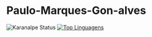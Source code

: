 # Paulo-Marques-Gon-alves

![Karanalpe Status](https://github-readme-stats.vercel.app/api?username=PauloMarquesG&show_icons=true)
[![Top Linguagens](https://camo.githubusercontent.com/e7c29a95a1a41235de85523c5bce85eff442b9eaeb1e126eefd41ddb5a0a3785/68747470733a2f2f6769746875622d726561646d652d73746174732e76657263656c2e6170702f6170692f3f757365726e616d653d616e7572616768617a72612673686f775f69636f6e733d74727565267469746c655f636f6c6f723d6666662669636f6e5f636f6c6f723d37396666393726746578745f636f6c6f723d3966396639662662675f636f6c6f723d313531353135)](https://github.com/anuraghazra/github-readme-stats)
